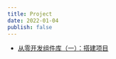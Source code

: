 ```yaml
---
title: Project
date: 2022-01-04
publish: false
---
```


- [从零开发组件库（一）：搭建项目](0001、从零开发组件库（一）：搭建项目.md)
